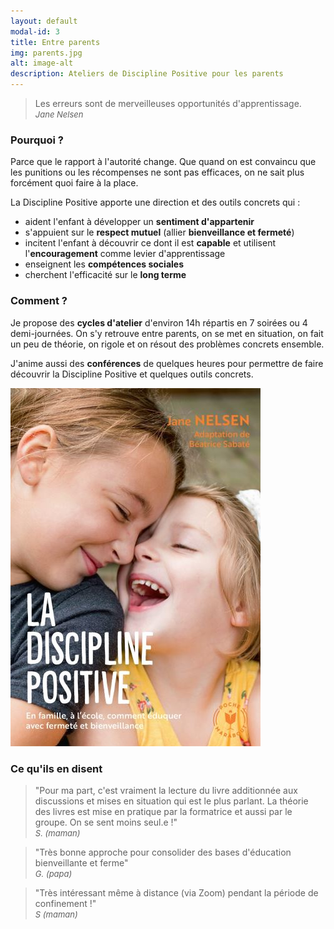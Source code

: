 ```yaml
---
layout: default
modal-id: 3
title: Entre parents
img: parents.jpg
alt: image-alt
description: Ateliers de Discipline Positive pour les parents
---
```



> Les erreurs sont de merveilleuses opportunités d'apprentissage.    
> <span style="font-size:small">*Jane Nelsen*</span>    
     

### Pourquoi ?

Parce que le rapport à l'autorité change. Que quand on est convaincu que les punitions ou les récompenses ne sont pas efficaces, on ne sait plus forcément quoi faire à la place. 

 La Discipline Positive apporte une direction et des outils concrets qui : 
- aident l'enfant à développer un **sentiment d'appartenir**
- s'appuient sur le **respect mutuel** (allier **bienveillance et fermeté**)
- incitent l'enfant à découvrir ce dont il est **capable** et utilisent l'**encouragement** comme levier d'apprentissage
- enseignent les **compétences sociales**
- cherchent l'efficacité sur le **long terme**


### Comment ?

Je propose des **cycles d'atelier** d'environ 14h répartis en 7 soirées ou 4 demi-journées. On s'y retrouve entre parents, on se met en situation, on fait un peu de théorie, on rigole et on résout des problèmes concrets ensemble. 

J'anime aussi des **conférences** de quelques heures pour permettre de faire découvrir la Discipline Positive et quelques outils concrets. 

![livre de discipline positive](/img/assets/La-discipline-positive.jpg)

### Ce qu'ils en disent 

> "Pour ma part, c'est vraiment la lecture du livre additionnée aux discussions et mises en situation qui est le plus parlant. La théorie des livres est mise en pratique par la formatrice et aussi par le groupe. On se sent moins seul.e !"     
> <span style="font-size:small">*S. (maman)*</span>    

> "Très bonne approche pour consolider des bases d'éducation bienveillante et ferme"     
> <span style="font-size:small">*G. (papa)*</span>   

> "Très intéressant même à distance (via Zoom) pendant la période de confinement !"     
> <span style="font-size:small">*S (maman)*</span>   



